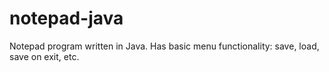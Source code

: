 # notepad-java
Notepad program written in Java. Has basic menu functionality: save, load, save on exit, etc. 
